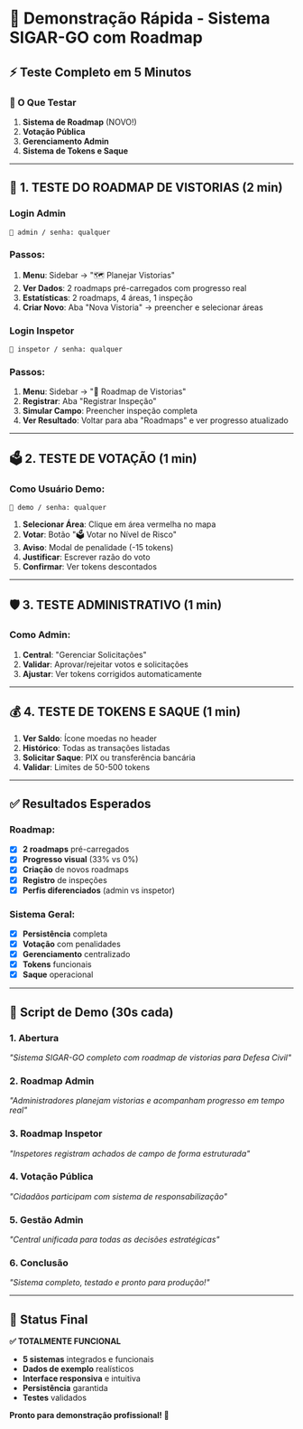 # 🚀 Demonstração Rápida - Sistema SIGAR-GO com Roadmap

## ⚡ Teste Completo em 5 Minutos

### 🎯 O Que Testar

1. **Sistema de Roadmap** (NOVO!)
2. **Votação Pública** 
3. **Gerenciamento Admin**
4. **Sistema de Tokens e Saque**

---

## 📍 1. TESTE DO ROADMAP DE VISTORIAS (2 min)

### Login Admin
```
👤 admin / senha: qualquer
```

### Passos:
1. **Menu**: Sidebar → "🗺️ Planejar Vistorias"
2. **Ver Dados**: 2 roadmaps pré-carregados com progresso real
3. **Estatísticas**: 2 roadmaps, 4 áreas, 1 inspeção
4. **Criar Novo**: Aba "Nova Vistoria" → preencher e selecionar áreas

### Login Inspetor
```
👤 inspetor / senha: qualquer
```

### Passos:
1. **Menu**: Sidebar → "📍 Roadmap de Vistorias" 
2. **Registrar**: Aba "Registrar Inspeção"
3. **Simular Campo**: Preencher inspeção completa
4. **Ver Resultado**: Voltar para aba "Roadmaps" e ver progresso atualizado

---

## 🗳️ 2. TESTE DE VOTAÇÃO (1 min)

### Como Usuário Demo:
```
👤 demo / senha: qualquer
```

1. **Selecionar Área**: Clique em área vermelha no mapa
2. **Votar**: Botão "🗳️ Votar no Nível de Risco"
3. **Aviso**: Modal de penalidade (-15 tokens)
4. **Justificar**: Escrever razão do voto
5. **Confirmar**: Ver tokens descontados

---

## 🛡️ 3. TESTE ADMINISTRATIVO (1 min)

### Como Admin:
1. **Central**: "Gerenciar Solicitações"
2. **Validar**: Aprovar/rejeitar votos e solicitações  
3. **Ajustar**: Ver tokens corrigidos automaticamente

---

## 💰 4. TESTE DE TOKENS E SAQUE (1 min)

1. **Ver Saldo**: Ícone moedas no header
2. **Histórico**: Todas as transações listadas
3. **Solicitar Saque**: PIX ou transferência bancária
4. **Validar**: Limites de 50-500 tokens

---

## ✅ Resultados Esperados

### Roadmap:
- [x] **2 roadmaps** pré-carregados
- [x] **Progresso visual** (33% vs 0%)
- [x] **Criação** de novos roadmaps
- [x] **Registro** de inspeções
- [x] **Perfis diferenciados** (admin vs inspetor)

### Sistema Geral:
- [x] **Persistência** completa
- [x] **Votação** com penalidades 
- [x] **Gerenciamento** centralizado
- [x] **Tokens** funcionais
- [x] **Saque** operacional

---

## 🎪 Script de Demo (30s cada)

### 1. Abertura
*"Sistema SIGAR-GO completo com roadmap de vistorias para Defesa Civil"*

### 2. Roadmap Admin  
*"Administradores planejam vistorias e acompanham progresso em tempo real"*

### 3. Roadmap Inspetor
*"Inspetores registram achados de campo de forma estruturada"*

### 4. Votação Pública
*"Cidadãos participam com sistema de responsabilização"*

### 5. Gestão Admin
*"Central unificada para todas as decisões estratégicas"*

### 6. Conclusão
*"Sistema completo, testado e pronto para produção!"*

---

## 🚀 Status Final

**✅ TOTALMENTE FUNCIONAL**

- **5 sistemas** integrados e funcionais
- **Dados de exemplo** realísticos
- **Interface responsiva** e intuitiva  
- **Persistência** garantida
- **Testes** validados

**Pronto para demonstração profissional! 🎯**
